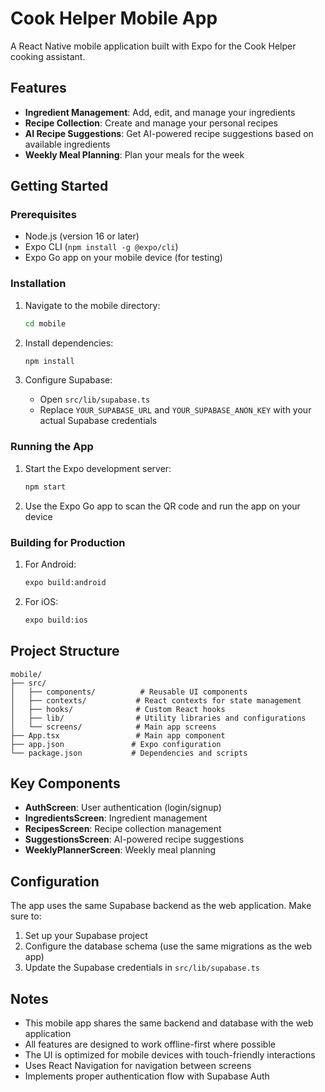 # Cook Helper Mobile App

A React Native mobile application built with Expo for the Cook Helper cooking assistant.

## Features

- **Ingredient Management**: Add, edit, and manage your ingredients
- **Recipe Collection**: Create and manage your personal recipes
- **AI Recipe Suggestions**: Get AI-powered recipe suggestions based on available ingredients
- **Weekly Meal Planning**: Plan your meals for the week

## Getting Started

### Prerequisites

- Node.js (version 16 or later)
- Expo CLI (`npm install -g @expo/cli`)
- Expo Go app on your mobile device (for testing)

### Installation

1. Navigate to the mobile directory:
   ```bash
   cd mobile
   ```

2. Install dependencies:
   ```bash
   npm install
   ```

3. Configure Supabase:
   - Open `src/lib/supabase.ts`
   - Replace `YOUR_SUPABASE_URL` and `YOUR_SUPABASE_ANON_KEY` with your actual Supabase credentials

### Running the App

1. Start the Expo development server:
   ```bash
   npm start
   ```

2. Use the Expo Go app to scan the QR code and run the app on your device

### Building for Production

1. For Android:
   ```bash
   expo build:android
   ```

2. For iOS:
   ```bash
   expo build:ios
   ```

## Project Structure

```
mobile/
├── src/
│   ├── components/          # Reusable UI components
│   ├── contexts/           # React contexts for state management
│   ├── hooks/              # Custom React hooks
│   ├── lib/                # Utility libraries and configurations
│   └── screens/            # Main app screens
├── App.tsx                 # Main app component
├── app.json               # Expo configuration
└── package.json           # Dependencies and scripts
```

## Key Components

- **AuthScreen**: User authentication (login/signup)
- **IngredientsScreen**: Ingredient management
- **RecipesScreen**: Recipe collection management
- **SuggestionsScreen**: AI-powered recipe suggestions
- **WeeklyPlannerScreen**: Weekly meal planning

## Configuration

The app uses the same Supabase backend as the web application. Make sure to:

1. Set up your Supabase project
2. Configure the database schema (use the same migrations as the web app)
3. Update the Supabase credentials in `src/lib/supabase.ts`

## Notes

- This mobile app shares the same backend and database with the web application
- All features are designed to work offline-first where possible
- The UI is optimized for mobile devices with touch-friendly interactions
- Uses React Navigation for navigation between screens
- Implements proper authentication flow with Supabase Auth